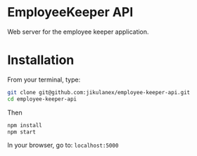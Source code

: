 # EmployeeKeeper API

Web server for the employee keeper application.

# Installation

From your terminal, type:

```sh
git clone git@github.com:jikulanex/employee-keeper-api.git
cd employee-keeper-api
```

Then

```sh
npm install
npm start
```

In your browser, go to: `localhost:5000`
